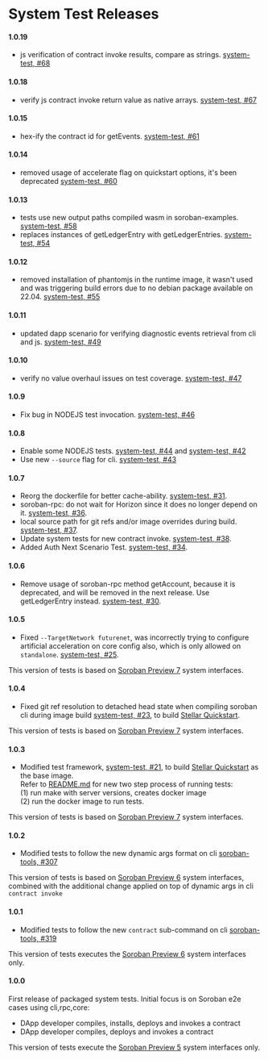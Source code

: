 # System Test Releases

#### 1.0.19

* js verification of contract invoke results, compare as strings. [system-test, #68](https://github.com/stellar/system-test/pull/68)

#### 1.0.18

* verify js contract invoke return value as native arrays. [system-test, #67](https://github.com/stellar/system-test/pull/67)

#### 1.0.15

* hex-ify the contract id for getEvents. [system-test, #61](https://github.com/stellar/system-test/pull/61)

#### 1.0.14

* removed usage of accelerate flag on quickstart options, it's been deprecated [system-test, #60](https://github.com/stellar/system-test/pull/60)

#### 1.0.13

* tests use new output paths compiled wasm in soroban-examples. [system-test, #58](https://github.com/stellar/system-test/pull/58)
* replaces instances of getLedgerEntry with getLedgerEntries. [system-test, #54](https://github.com/stellar/system-test/pull/54)


#### 1.0.12

* removed installation of phantomjs in the runtime image, it wasn't used and was triggering build errors due to no debian package available on 22.04. [system-test, #55](https://github.com/stellar/system-test/pull/55)


#### 1.0.11

* updated dapp scenario for verifying diagnostic events retrieval from cli and js. [system-test, #49](https://github.com/stellar/system-test/pull/49)


#### 1.0.10

* verify no value overhaul issues on test coverage. [system-test, #47](https://github.com/stellar/system-test/pull/47)


#### 1.0.9

* Fix bug in NODEJS test invocation. [system-test, #46](https://github.com/stellar/system-test/pull/46) 


#### 1.0.8

* Enable some NODEJS tests. [system-test, #44](https://github.com/stellar/system-test/pull/44) and [system-test, #42](https://github.com/stellar/system-test/pull/42)
* Use new `--source` flag for cli. [system-test, #43](https://github.com/stellar/system-test/pull/43)


#### 1.0.7

* Reorg the dockerfile for better cache-ability. [system-test, #31](https://github.com/stellar/system-test/pull/31).
* soroban-rpc: do not wait for Horizon since it does no longer depend on it. [system-test, #36](https://github.com/stellar/system-test/pull/36).
* local source path for git refs and/or image overrides during build. [system-test, #37](https://github.com/stellar/system-test/pull/37).
* Update system tests for new contract invoke. [system-test, #38](https://github.com/stellar/system-test/pull/38).
* Added Auth Next Scenario Test. [system-test, #34](https://github.com/stellar/system-test/pull/34).


#### 1.0.6

* Remove usage of soroban-rpc method getAccount, because it is deprecated, and will be removed in the next release. Use getLedgerEntry instead. [system-test, #30](https://github.com/stellar/system-test/pull/30).


#### 1.0.5

* Fixed `--TargetNetwork futurenet`, was incorrectly trying to configure artificial acceleration on core config also, which is only allowed on `standalone`. [system-test, #25](https://github.com/stellar/system-test/pull/25).  

This version of tests is based on [Soroban Preview 7](https://soroban.stellar.org/docs/releases) system interfaces. 

#### 1.0.4

* Fixed git ref resolution to detached head state when compiling soroban cli during image build [system-test, #23](https://github.com/stellar/system-test/pull/23), to build [Stellar Quickstart](https://github.com/stellar/quickstart).  

This version of tests is based on [Soroban Preview 7](https://soroban.stellar.org/docs/releases) system interfaces. 

#### 1.0.3

* Modified test framework, [system-test, #21](https://github.com/stellar/system-test/pull/21), to build [Stellar Quickstart](https://github.com/stellar/quickstart) as the base image.  
Refer to [README.md](https://github.com/stellar/system-test#readme) for new two step process of running tests:  
(1) run make with server versions, creates docker image  
(2) run the docker image to run tests.  


This version of tests is based on [Soroban Preview 7](https://soroban.stellar.org/docs/releases) system interfaces. 

#### 1.0.2

* Modified tests to follow the new dynamic args format on cli [soroban-tools, #307](https://github.com/stellar/soroban-tools/pull/307)

This version of tests is based on [Soroban Preview 6](https://soroban.stellar.org/docs/releases#preview-6-january-9th-2023) system interfaces, combined with the additional change applied on top of dynamic args in cli `contract invoke` 


#### 1.0.1

* Modified tests to follow the new `contract` sub-command on cli [soroban-tools, #319](https://github.com/stellar/soroban-tools/pull/319)

This version of tests executes the [Soroban Preview 6](https://soroban.stellar.org/docs/releases#preview-6-january-9th-2023) system interfaces only.


#### 1.0.0
First release of packaged system tests. Initial focus is on Soroban e2e cases using cli,rpc,core:

* DApp developer compiles, installs, deploys and invokes a contract
* DApp developer compiles, deploys and invokes a contract

This version of tests execute the [Soroban Preview 5](https://soroban.stellar.org/docs/releases#preview-5-december-8th-2022) system interfaces only.

